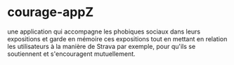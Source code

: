 # courage-appZ
une application qui accompagne les phobiques sociaux dans leurs expositions et garde en mémoire ces expositions tout en mettant en relation les utilisateurs à la manière de Strava par exemple, pour qu'ils se soutiennent et s'encouragent mutuellement.
